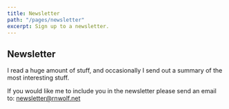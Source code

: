 ```yaml
---
title: Newsletter 
path: "/pages/newsletter"
excerpt: Sign up to a newsletter.
---
```


## Newsletter

I read a huge amount of stuff, and occasionally I send out a summary of the most interesting stuff.

If you would like me to include you in the newsletter please send an email to: newsletter@rnwolf.net